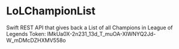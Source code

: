 # LoLChampionList
Swift REST API that gives back a List of all Champions in League of Legends
Token: IMkUa0X-2n231_13d_T_muOA-XIWNYQ2Jd-W_mDMcDZHXMV558o
